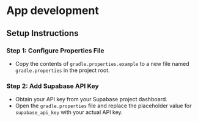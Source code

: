 # App development

## Setup Instructions

### Step 1: Configure Properties File

- Copy the contents of `gradle.properties.example` to a new file named `gradle.properties` in the project root.

### Step 2: Add Supabase API Key

- Obtain your API key from your Supabase project dashboard.
- Open the `gradle.properties` file and replace the placeholder value for `supabase_api_key` with your actual API key.